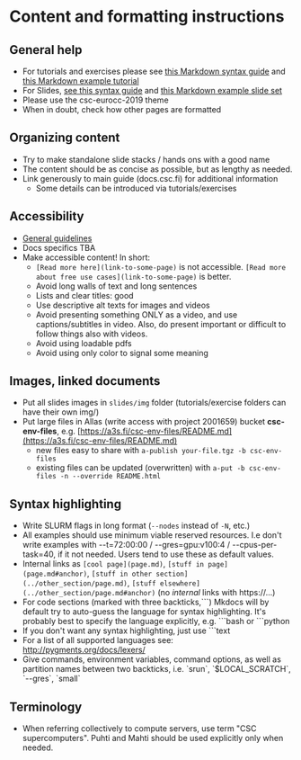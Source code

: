 # Content and formatting instructions

## General help
 - For tutorials and exercises please see [this Markdown syntax guide](https://www.markdownguide.org/tools/mkdocs/) and [this Markdown example tutorial](../_hands-on/example_tutorial.md)
 - For Slides, [see this syntax guide](https://github.com/csc-training/slide-template/blob/master/docs/syntax-guide.md)
   and [this Markdown example slide set](../slides/example.md)
 - Please use the csc-eurocc-2019 theme
 - When in doubt, check how other pages are formatted

## Organizing content
 - Try to make standalone slide stacks / hands ons with a good name
 - The content should be as concise as possible, but as lengthy as needed.
 - Link generously to main guide (docs.csc.fi) for additional information
   - Some details can be introduced via tutorials/exercises

## Accessibility
 - [General guidelines](https://www.saavutettavuusvaatimukset.fi/)
 - Docs specifics TBA
 - Make accessible content! In short:
      - `[Read more here](link-to-some-page)` is not accessible. `[Read more about free use cases](link-to-some-page)` is better.
      - Avoid long walls of text and long sentences
      - Lists and clear titles: good
      - Use descriptive alt texts for images and videos
      - Avoid presenting something ONLY as a video, and use captions/subtitles in video. Also, do present important or difficult to follow things also with videos.
      - Avoid using loadable pdfs
      - Avoid using only color to signal some meaning

## Images, linked documents
 - Put all slides images in `slides/img` folder (tutorials/exercise folders can have their own img/)
 - Put large files in Allas (write access with project 2001659) bucket **csc-env-files**,
 e.g.  [https://a3s.fi/csc-env-files/README.md](https://a3s.fi/csc-env-files/README.md)
      - new files easy to share with `a-publish your-file.tgz -b csc-env-files`
      - existing files can be updated (overwritten) with `a-put -b csc-env-files -n --override README.html`

## Syntax highlighting
 - Write SLURM flags in long format (`--nodes` instead of `-N`, etc.)
 - All examples should use minimum viable reserved resources. I.e don't write examples 
   with --t=72:00:00 / --gres=gpu:v100:4 / --cpus-per-task=40, if it not needed. 
   Users tend to use these as default values.
 - Internal links as `[cool page](page.md)`, `[stuff in
   page](page.md#anchor)`, `[stuff in other section](../other_section/page.md)`,
   `[stuff elsewhere](../other_section/page.md#anchor)` (no _internal_ links with https://...)
 - For code sections (marked with three backticks,\`\`\`) Mkdocs will by default try to auto-guess the 
   language for syntax highlighting. It's probably best to specify the language explicitly, e.g.  \`\`\`bash or  \`\`\`python
 - If you don't want any syntax highlighting, just use \`\`\`text
 - For a list of all supported languages see: http://pygments.org/docs/lexers/
 - Give commands, environment variables, command options, as well as partition 
   names between two backticks, i.e. \`srun\`, \`$LOCAL_SCRATCH\`, \`--gres\`, \`small\`

## Terminology
 - When referring collectively to compute servers, use term "CSC supercomputers". Puhti and Mahti should be used explicitly only
   when needed.

